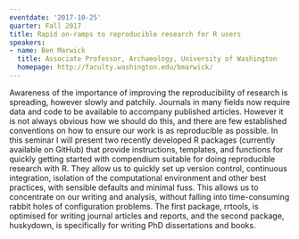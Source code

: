 ```yaml
---
eventdate: '2017-10-25'
quarter: Fall 2017
title: Rapid on-ramps to reproducible research for R users
speakers:
- name: Ben Marwick
  title: Associate Professor, Archaeology, University of Washington
  homepage: http://faculty.washington.edu/bmarwick/
---
```

Awareness of the importance of improving the reproducibility of research is spreading, however slowly and patchily. Journals in many fields now require data and code to be available to accompany published articles. However it is not always obvious how we should do this, and there are few established conventions on how to ensure our work is as reproducible as possible. In this seminar I will present two recently developed R packages (currently available on GitHub) that provide instructions, templates, and functions for quickly getting started with compendium suitable for doing reproducible research with R. They allow us to quickly set up version control, continuous integration, isolation of the computational environment and other best practices, with sensible defaults and minimal fuss. This allows us to concentrate on our writing and analysis, without falling into time-consuming rabbit holes of configuration problems. The first package, rrtools, is optimised for writing journal articles and reports, and the second package, huskydown, is specifically for writing PhD dissertations and books.